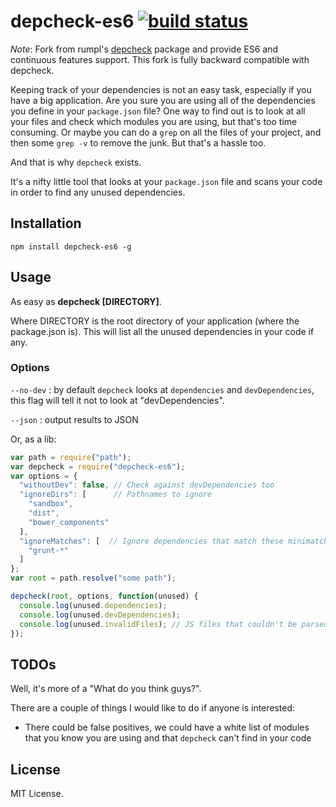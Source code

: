 # depcheck-es6 [![build status](https://secure.travis-ci.org/lijunle/depcheck-es6.svg?branch=master)](http://travis-ci.org/lijunle/depcheck-es6)

*Note*: Fork from rumpl's [depcheck](https://github.com/rumpl/depcheck) package and provide ES6 and continuous features support. This fork is fully backward compatible with depcheck.

Keeping track of your dependencies is not an easy task, especially if you have a big application.
Are you sure you are using all of the dependencies you define in your `package.json` file? One way to find out is to
look at all your files and check which modules you are using, but that's too time consuming. Or maybe you can do a
`grep` on all the files of your project, and then some `grep -v` to remove the junk. But that's a hassle too.

And that is why `depcheck` exists.

It's a nifty little tool that looks at your `package.json` file and scans your code in order to find any unused
dependencies.

## Installation

```
npm install depcheck-es6 -g
```

## Usage

As easy as **depcheck [DIRECTORY]**.

Where DIRECTORY is the root directory of your application (where the package.json is).
This will list all the unused dependencies in your code if any.

### Options

`--no-dev` : by default `depcheck` looks at `dependencies` and `devDependencies`, this flag will tell it not to look at "devDependencies".

`--json` : output results to JSON

Or, as a lib:
```javascript
var path = require("path");
var depcheck = require("depcheck-es6");
var options = {
  "withoutDev": false, // Check against devDependencies too
  "ignoreDirs": [      // Pathnames to ignore
    "sandbox",
    "dist",
    "bower_components"
  ],
  "ignoreMatches": [  // Ignore dependencies that match these minimatch patterns
    "grunt-*"
  ]
};
var root = path.resolve("some path");

depcheck(root, options, function(unused) {
  console.log(unused.dependencies);
  console.log(unused.devDependencies);
  console.log(unused.invalidFiles); // JS files that couldn't be parsed
});
```

## TODOs

Well, it's more of a "What do you think guys?".

There are a couple of things I would like to do if anyone is interested:

 - There could be false positives, we could have a white list of modules that
you know you are using and that `depcheck` can't find in your code

## License

MIT License.
